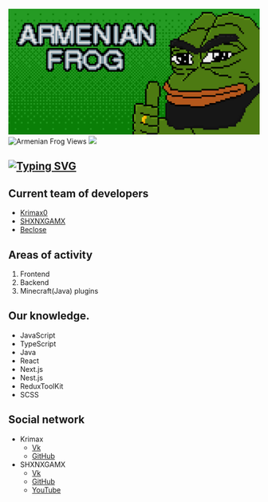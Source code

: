![](./bannerMain.png)
![]( https://komarev.com/ghpvc/?username=armenian-frog&label=Profile%20views&color=green&style=for-the-badge "Armenian Frog Views" )
[![](https://img.shields.io/static/v1?label=Armenian+Frog&message=Discord&color=blue&style=for-the-badge&logo=discord)](https://link.com "Official Discord Server")


[![Typing SVG](https://readme-typing-svg.demolab.com/?lines=The+development+team)](https://git.io/typing-svg)
------------------

## Current team of developers
* [Krimax0](https://github.com/Krimax0 "Krimax#7574")
* [SHXNXGAMX](https://github.com/SHXNXGAMX "SHXNXGAMX#2084")
* [Beclose](https:// "Beclose#6553")

## Areas of activity
1. Frontend
3. Backend
2. Minecraft(Java) plugins

## Our knowledge.
* JavaScript
* TypeScript
* Java
* React
* Next.js
* Nest.js
* ReduxToolKit
* SCSS

## Social network
* Krimax
   * [Vk](https://vk.com/krimax0 "Михаил Король")
   * [GitHub](https://github.com/Krimax0 "GitHub")
* SHXNXGAMX
   * [Vk](https://vk.com/dxxth_brxgxr "Alexander Veselev")
   * [GitHub](https://github.com/SHXNXGAMX "GitHub")
   * [YouTube](https://www.youtube.com/channel/UCgMMBTrhNsrjIiu-gIH0nDA/ "GitHub")